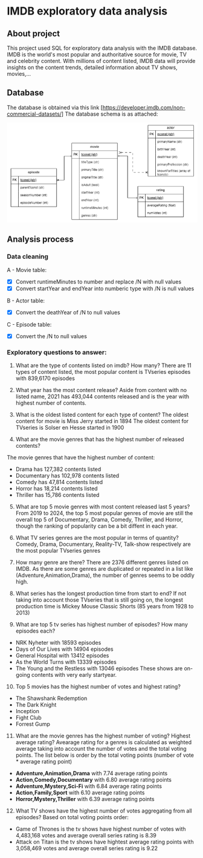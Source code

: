 # IMDB exploratory data analysis

## About project
This project used SQL for exploratory data analysis with the IMDB database.
IMDB is the world's most popular and authoritative source for movie, TV and celebrity content. With millions of content listed, IMDB data will provide insights on the content trends, detailed information about TV shows, movies,...

## Database
The database is obtained via this link [https://developer.imdb.com/non-commercial-datasets/]
The database schema is as attached:

![alt text](https://github.com/tamlai-portfolio/SQL-queries-with-IMDB-data/blob/main/ER%20diagram.png)

## Analysis process

### Data cleaning
A - Movie table:
- [x] Convert runtimeMinutes to number and replace /N with null values
- [x] Convert startYear and endYear into numberic type with /N is null values

B - Actor table:
- [x] Convert the deathYear of /N to null values

C - Episode table:
- [x] Convert the /N to null values

### Exploratory questions to answer:

1. What are the type of contents listed on imdb? How many?
There are 11 types of content listed, the most popular content is TVseries episodes with 839,6170 episodes

2. What year has the most content release?
Aside from content with no listed name, 2021 has 493,044 contents released and is the year with highest number of contents.

3. What is the oldest listed content for each type of content?
The oldest content for movie is Miss Jerry started in 1894
The oldest content for TVseries is Solser en Hesse started in 1900

4. What are the movie genres that has the highest number of released contents?

The movie genres that have the highest number of content:
- Drama has 127,382 contents listed
- Documentary has 102,978 contents listed
- Comedy has 47,814 contents listed
- Horror has 18,214 contents listed
- Thriller has 15,786 contents listed

5. What are top 5 movie genres with most content released last 5 years?
From 2019 to 2024, the top 5 most popular genres of movie are still the overall top 5 of Documentary, Drama, Comedy, Thriller, and Horror, though the ranking of popularity can be a bit diffent in each year.

6. What TV series genres are the most popular in terms of quantity?
Comedy, Drama, Documentary, Reality-TV, Talk-show respectively are the most popular TVseries genres

7. How many genre are there?
There are 2376 different genres listed on IMDB. As there are some genres are duplicated or repeated in a list like (Adventure,Animation,Drama), the number of genres seems to be oddly high.

8. What series has the longest production time from start to end?
If not taking into account those TVseries that is still going on, the longest production time is Mickey Mouse Classic Shorts (85 years from 1928 to 2013)

9.  What are top 5 tv series has highest number of episodes? How many episodes each?
- NRK Nyheter with 18593 episodes
- Days of Our Lives	with 14904 episodes
- General Hospital with 13412 episodes
- As the World Turns with 13339 episodes
- The Young and the Restless with 13046 episodes
These shows are on-going contents with very early startyear.

10.  Top 5 movies has the highest number of votes and highest rating?
- The Shawshank Redemption 
- The Dark Knight
- Inception
- Fight Club
- Forrest Gump

11. What are the movie genres has the highest number of voting? Highest average rating?
Avearage rating for a genres is calculated as weighted average taking into account the number of votes and the total voting points. The list below is order by the total voting points (number of vote * average rating point)
- **Adventure,Animation,Drama**	with 7.74 average rating points
- **Action,Comedy,Documentary**	with 6.80 average rating points
- **Adventure,Mystery,Sci-Fi** with 6.84 average rating points
- **Action,Family,Sport** with 6.10 average rating points
- **Horror,Mystery,Thriller** with 6.39 average rating points


12.  What TV shows have the highest number of votes aggregating from all episodes?
Based on total voting points order:
- Game of Thrones is the tv shows have highest number of votes with 4,483,168 votes and average overall series rating is 8.39
- Attack on Titan is the tv shows have hightest average rating points with 3,058,469 votes and average overall series rating is 9.22
